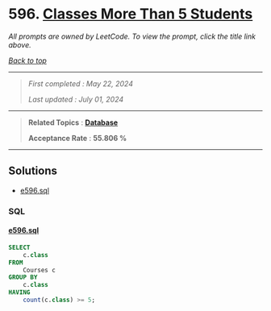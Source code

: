 # 596. [Classes More Than 5 Students](<https://leetcode.com/problems/classes-more-than-5-students>)

*All prompts are owned by LeetCode. To view the prompt, click the title link above.*

*[Back to top](<../README.md>)*

------

> *First completed : May 22, 2024*
>
> *Last updated : July 01, 2024*


------

> **Related Topics** : **[Database](<by_topic/Database.md>)**
>
> **Acceptance Rate** : **55.806 %**


------

## Solutions

- [e596.sql](<../my-submissions/e596.sql>)
### SQL
#### [e596.sql](<../my-submissions/e596.sql>)
```SQL
SELECT
    c.class
FROM
    Courses c
GROUP BY
    c.class
HAVING 
    count(c.class) >= 5;
```


